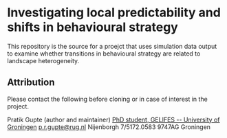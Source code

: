 # Investigating local predictability and shifts in behavioural strategy

This repository is the source for a proejct that uses simulation data output to examine whether transitions in behavioural strategy are related to landscape heterogeneity.

## Attribution

Please contact the following before cloning or in case of interest in the project.

Pratik Gupte (author and maintainer)
  [PhD student, GELIFES -- University of Groningen](https://www.rug.nl/staff/p.r.gupte)
  p.r.gupte@rug.nl
  Nijenborgh 7/5172.0583 9747AG Groningen
